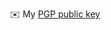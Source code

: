 
<div align="center">

✉️ My [PGP public key](https://github.com/mateolafalce/PGP/blob/main/Mateo%20Lafalce_0x3FE9BFC4_public.asc)

</div>
